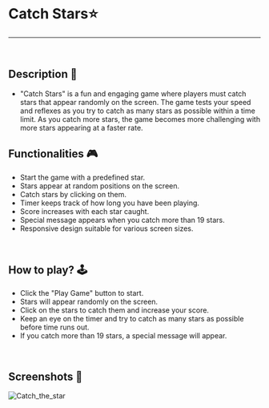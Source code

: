 
# **Catch Stars⭐** 

---

<br>

## **Description 📃**
<!-- add your game description here  -->
- "Catch Stars" is a fun and engaging game where players must catch stars that appear randomly on the screen. The game tests your speed and reflexes as you try to catch as many stars as possible within a time limit. As you catch more stars, the game becomes more challenging with more stars appearing at a faster rate. 

## **Functionalities 🎮**
<!-- add functionalities over here -->
- Start the game with a predefined star.
- Stars appear at random positions on the screen.
- Catch stars by clicking on them.
- Timer keeps track of how long you have been playing.
- Score increases with each star caught.
- Special message appears when you catch more than 19 stars.
- Responsive design suitable for various screen sizes.

<br>

## **How to play? 🕹️**
<!-- add the steps how to play games -->
- Click the "Play Game" button to start.
- Stars will appear randomly on the screen.
- Click on the stars to catch them and increase your score.
- Keep an eye on the timer and try to catch as many stars as possible before time runs out.
- If you catch more than 19 stars, a special message will appear.

<br>

## **Screenshots 📸**
![Catch_the_star](https://github.com/kunjgit/GameZone/assets/97523900/352c3cef-8112-4e98-a075-cbecfe8b947a)



<br>

